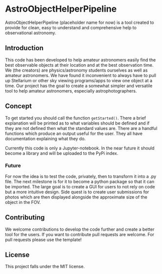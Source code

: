 # AstroObjectHelperPipeline

AstroObjectHelperPipeline (placeholder name for now) is a tool created to provide for clean, easy to understand and comprehensive help to observational astronomy.

## Introduction
This code has been developed to help amateur astronomers easily find the best observable objects at their location and at the best observation time. We (the creators) are physics/astronomy students ourselves as well as amateur astronomers. We have found it inconvenient to always have to pull up Stellarium or other sky viewing programs/apps to view one object at a time. Our project has the goal to create a somewhat simpler and versatile tool to help amateur astronomers, especially astrophotographers.

## Concept
To get started you should call the function ```getStarted()```. There a brief explanation will be printed as to what variables should be defined and if they are not defined then what the standard values are. There are a handful functions which produce an output useful for the user. They all have documentation explaining what they do.

Currently this code is only a Jupyter-notebook. In the near future it should become a library and will be uploaded to the PyPi index.

### Future
For now the idea is to test the code, privately, then to transform it into a .py file. The next milestone is for it to become a python package so that it can be imported. The large goal is to create a GUI for users to not rely on code but a more intuitive design. Side quest is to create user submissions for photos which are then displayed alongside the approximate size of the object in the FOV.

## Contributing
We welcome contributions to develop the code further and create a better tool for the users. If you want to contribute pull requests are welcome. For pull requests please use the template!

## License
This project falls under the MIT license.